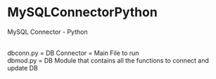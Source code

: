 # MySQLConnectorPython
MySQL Connector - Python

<br />dbconn.py = DB Connector = Main File to run
<br />dbmod.py = DB Module that contains all the functions to connect and update DB
